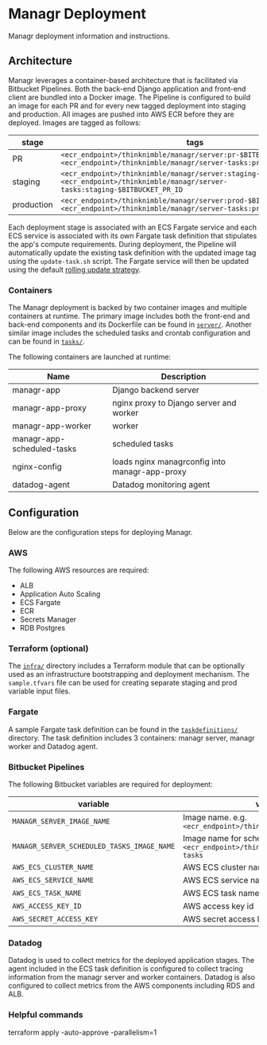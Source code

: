 # Managr Deployment

Managr deployment information and instructions.

## Architecture

Managr leverages a container-based architecture that is facilitated via Bitbucket Pipelines. Both the back-end Django application and front-end client are bundled into a Docker image. The Pipeline is configured to build an image for each PR and for every new tagged deployment into staging and production. All images are pushed into AWS ECR before they are deployed. Images are tagged as follows:

| stage      | tags                                                                                                                                               |
| ---------- | -------------------------------------------------------------------------------------------------------------------------------------------------- |
| PR         | `<ecr_endpoint>/thinknimble/managr/server:pr-$BITBUCKET_PR_ID`<br/>`<ecr_endpoint>/thinknimble/managr/server-tasks:pr-$BITBUCKET_PR_ID`            |
| staging    | `<ecr_endpoint>/thinknimble/managr/server:staging-$BITBUCKET_COMMIT`<br/>`<ecr_endpoint>/thinknimble/managr/server-tasks:staging-$BITBUCKET_PR_ID` |
| production | `<ecr_endpoint>/thinknimble/managr/server:prod-$BITBUCKET_TAG`<br/>`<ecr_endpoint>/thinknimble/managr/server-tasks:prod-$BITBUCKET_TAG`            |

Each deployment stage is associated with an ECS Fargate service and each ECS service is associated with its own Fargate task definition that stipulates the app's compute requirements. During deployment, the Pipeline will automatically update the existing task definition with the updated image tag using the `update-task.sh` script. The Fargate service will then be updated using the default [rolling update strategy](https://docs.aws.amazon.com/AmazonECS/latest/developerguide/deployment-type-ecs.html).

### Containers

The Managr deployment is backed by two container images and multiple containers at runtime. The primary image includes both the front-end and back-end components and its Dockerfile can be found in [`server/`](server/). Another similar image includes the scheduled tasks and crontab configuration and can be found in [`tasks/`](tasks/).

The following containers are launched at runtime:

| Name                       | Description                                    |
| -------------------------- | ---------------------------------------------- |
| managr-app                 | Django backend server                          |
| managr-app-proxy           | nginx proxy to Django server and worker        |
| managr-app-worker          | worker                                         |
| managr-app-scheduled-tasks | scheduled tasks                                |
| nginx-config               | loads nginx managrconfig into managr-app-proxy |
| datadog-agent              | Datadog monitoring agent                       |

## Configuration

Below are the configuration steps for deploying Managr.

### AWS

The following AWS resources are required:

- ALB
- Application Auto Scaling
- ECS Fargate
- ECR
- Secrets Manager
- RDB Postgres

### Terraform (optional)

The [`infra/`](infra/) directory includes a Terraform module that can be optionally used as an infrastructure bootstrapping and deployment mechanism. The `sample.tfvars` file can be used for creating separate staging and prod variable input files.

### Fargate

A sample Fargate task definition can be found in the [`taskdefinitions/`](taskdefinitions/) directory. The task definition includes 3 containers: managr server, managr worker and Datadog agent.

### Bitbucket Pipelines

The following Bitbucket variables are required for deployment:

| variable                                   | value                                                                                 |
| ------------------------------------------ | ------------------------------------------------------------------------------------- |
| `MANAGR_SERVER_IMAGE_NAME`                 | Image name. e.g. `<ecr_endpoint>/thinknimble/managr/server`                           |
| `MANAGR_SERVER_SCHEDULED_TASKS_IMAGE_NAME` | Image name for scheduled tasks. e.g. `<ecr_endpoint>/thinknimble/managr/server-tasks` |
| `AWS_ECS_CLUSTER_NAME`                     | AWS ECS cluster name                                                                  |
| `AWS_ECS_SERVICE_NAME`                     | AWS ECS service name                                                                  |
| `AWS_ECS_TASK_NAME`                        | AWS ECS task name. e.g. `managr-app-task`                                             |
| `AWS_ACCESS_KEY_ID`                        | AWS access key id                                                                     |
| `AWS_SECRET_ACCESS_KEY`                    | AWS secret access key                                                                 |

### Datadog

Datadog is used to collect metrics for the deployed application stages. The agent included in the ECS task definition is configured to collect tracing information from the managr server and worker containers. Datadog is also configured to collect metrics from the AWS components including RDS and ALB.

### Helpful commands
terraform apply -auto-approve -parallelism=1